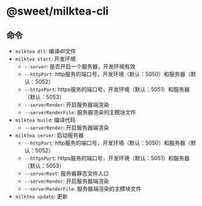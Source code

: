 # @sweet/milktea-cli

## 命令

* `milktea dll`: 编译dll文件
* `milktea start`: 开发环境
  * `--server`: 是否开启一个服务器，开发环境有效
  * `--httpPort`: http服务的端口号，开发环境（默认：5050）和服务器（默认：5052）
  * `--httpsPort`: https服务的端口号，开发环境（默认：5051）和服务器（默认：5053）
  * `--serverRender`: 开启服务器端渲染
  * `--serverRenderFile`: 服务器渲染的主模块文件
* `milktea build`: 编译代码
  * `--serverRender`: 开启服务器端渲染
* `milktea server`: 启动服务器
  * `--httpPort`: http服务的端口号，开发环境（默认：5050）和服务器（默认：5052）
  * `--httpsPort`: https服务的端口号，开发环境（默认：5051）和服务器（默认：5053）
  * `--serverRoot`: 服务器静态文件入口
  * `--serverRender`: 开启服务器端渲染
  * `--serverRenderFile`: 服务器端渲染的主模块文件
* `milktea update`: 更新